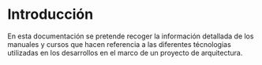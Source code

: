 # Introducción

En esta documentación se pretende recoger la información detallada de los manuales y cursos que hacen referencia a las diferentes técnologias utilizadas en los desarrollos en el marco de un proyecto de arquitectura.
